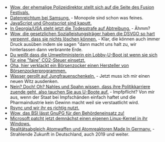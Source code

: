 * [Wow, der ehemalige Polizeidirektor stellt sich auf die Seite des Fusion Festivals.](https://blog.fefe.de/?ts=a22bc7c5)
* [Datenreichtum bei Samsung.](https://blog.fefe.de/?ts=a22bc3bf) - Monopole sind schon was feines.
* [JavaScript und Ghostscript sind kaputt.](https://blog.fefe.de/?ts=a22aa25e)
* [In Georgia/USA steht jetzt die Todesstrafe auf Abtreibung.](https://blog.fefe.de/?ts=a22a8bca) - Ähmm?
* [Wow, die gesetzlichen Sozialleistungsträger haben die DSVGO so hart verpennt, dass sie nichts löschen können.](https://www.kuketz-blog.de/datenschutz-fehlende-loeschkonzepte-bei-den-gesetzlichen-sozialleistungstraegern/) - Klar, die können auch immer Druck ausüben indem sie sagen "dann macht uns halt zu, wir hinterlassen dann verbrannte Erde.
* [Du weißt dass die Umweltministerin ein Lobby-U-Boot ist wenn sie sich für eine "faire" CO2-Steuer einsetzt.](http://www.sonnenseite.com/de/politik/umweltministerin-schulze-fuer-fairen-co-8322-preis.html)
* [Oha, hier verklackt ein Börsenzocker einen Hersteller von Börsenzockerprogrammen.](https://blog.fefe.de/?ts=a22df171)
* [Wasser gerollt auf Jungfrauenschenkeln.](https://blog.fefe.de/?ts=a22c37d9) - Jetzt muss ich mir einen neuen Witz ausdenken.
* [Nein? Doch! Oh? Nahles und Spahn wissen, dass ihre Politikkarriere zuende geht, also tauchen Sie aus U-Boote auf.](https://www.neopresse.com/politik/nahles-und-spahn-wollen-jetzt-beide-die-impfpflicht/) - Impfpflicht? Von mir aus, wenn der Staat bei Impfschänden einfach haftet und die Pharmaindustrie kein Gewinn macht weil sie verstaatlicht wird.
* [Rsync und wir ihr es richtig nutzt.](https://opensource.com/article/19/5/advanced-rsync)
* [Wow, das BSI lässt GnuPG für den Behördeneinsatz zu!](https://blog.fefe.de/?ts=a22cb43f)
* [Microsoft patcht jetzt demnächst einen eigenen Linux-Kernel in ihr Windows.](https://blog.fefe.de/?ts=a22fcc93)
* [Realitätsabgleich Atomwaffen und Atomreaktoren Made In Germany.](http://www.sonnenseite.com/de/politik/deutsche-beteiligung-an-der-entwicklung-neuer-atomreaktoren-fuer-die-eu.html) - Strahlende Zukunft in Deutschland, auch 2019 und weiter.
